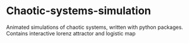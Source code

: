 # Chaotic-systems-simulation
Animated simulations of chaotic systems, written with python packages.
 Contains interactive lorenz attractor and logistic map

